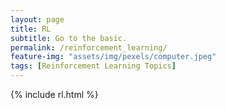 ```yaml
---
layout: page
title: RL
subtitle: Go to the basic.
permalink: /reinforcement_learning/
feature-img: "assets/img/pexels/computer.jpeg"
tags: [Reinforcement Learning Topics]
---
```



{% include rl.html %}